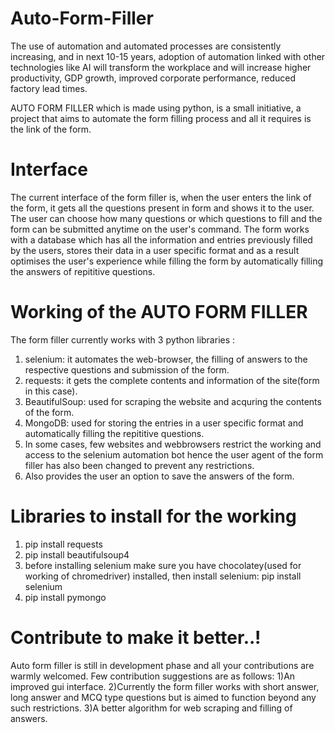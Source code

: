# Auto-Form-Filler
The use of automation and automated processes are consistently increasing, and in next 10-15 years, adoption of automation linked with other technologies like AI will transform the workplace and will increase higher productivity, GDP  growth, improved corporate performance, reduced factory lead times.

AUTO FORM FILLER which is made using python, is a small initiative, a project that aims to automate the form filling process and all it requires is the link of the form. 


# Interface 
The current interface of the form filler is, when the user enters the link of the form, it gets all the questions present in form and shows it to the user.
The user can choose how many questions or which questions to fill and the form can be submitted anytime on the user's command. The form works with a database which has all the information and entries previously filled by the users, stores their data in a user specific format and as a result optimises the user's experience while filling the form by automatically filling the answers of repititive questions.

# Working of the AUTO FORM FILLER
The form filler currently works with 3 python libraries :
1) selenium: it automates the web-browser, the filling of answers to the respective questions and submission of the form.
2) requests: it gets the complete contents and information of the site(form in this case).
3) BeautifulSoup: used for scraping the website and acquring the contents of the form.
4) MongoDB: used for storing the entries in a user specific format and automatically filling the repititive questions.
5) In some cases, few websites and webbrowsers restrict the working and access to the selenium automation bot hence the user agent of the form filler has also been changed to prevent any restrictions.
5) Also provides the user an option to save the answers of the form.

# Libraries to install for the working
1) pip install requests
2) pip install beautifulsoup4
3) before installing selenium make sure you have chocolatey(used for working of chromedriver) installed, then install selenium: pip install selenium
4) pip install pymongo

# Contribute to make it better..!
Auto form filler is still in development phase and all your contributions are warmly welcomed.
Few contribution suggestions are as follows:
1)An improved gui interface.
2)Currently the form filler works with short answer, long answer and MCQ type questions but is aimed to function beyond any such restrictions.
3)A better algorithm for web scraping and filling of answers.
